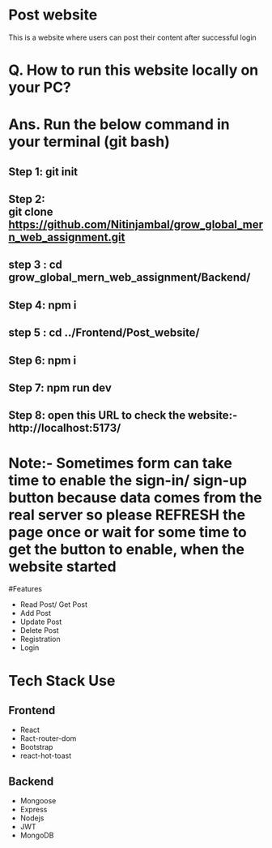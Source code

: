 # Post website
 This is a website where users can post their content after successful login

# Q. How to run this website locally on your PC?
 # Ans. Run the below command in your terminal (git bash) 

## Step 1:   git init  
## Step 2:  </br>   git clone https://github.com/Nitinjambal/grow_global_mern_web_assignment.git   
## step 3 :    cd grow_global_mern_web_assignment/Backend/
## Step 4:   npm i
## step 5 :  cd ../Frontend/Post_website/
## Step 6:  npm i
## Step 7:   npm run dev
## Step 8: open this URL to check the website:-  http://localhost:5173/

# Note:- Sometimes form can take time to enable the sign-in/ sign-up button because data comes from the real server so please REFRESH the page once or wait for some time to get the button to enable, when the website started

#Features
* Read Post/ Get Post
* Add Post
* Update Post
* Delete Post
* Registration
* Login

# Tech Stack Use
## Frontend
* React
* Ract-router-dom
* Bootstrap
* react-hot-toast

## Backend
* Mongoose
* Express
* Nodejs
* JWT
* MongoDB




